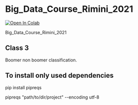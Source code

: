# Big_Data_Course_Rimini_2021
[![Open In Colab](https://colab.research.google.com/assets/colab-badge.svg)](https://colab.research.google.com/github/googlecolab/colabtools/blob/master/notebooks/colab-github-demo.ipynb)

Big_Data_Course_Rimini_2021


## Class 3
Boomer non boomer classification.


## To install only used dependencies

pip install pipreqs

pipreqs "path/to/dir/project"  --encoding utf-8

